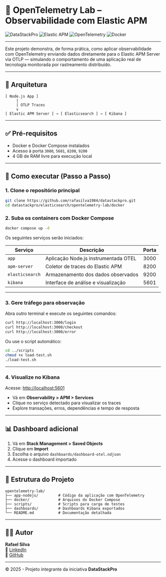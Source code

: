 
# 🚀 OpenTelemetry Lab – Observabilidade com Elastic APM

![DataStackPro](https://img.shields.io/badge/DataStackPro-Projeto%20Oficial-blue)
![Elastic APM](https://img.shields.io/badge/Elastic-APM-yellow)
![OpenTelemetry](https://img.shields.io/badge/OpenTelemetry-Instrumentation-purple)
![Docker](https://img.shields.io/badge/Docker-Compose-blue)

---

Este projeto demonstra, de forma prática, como aplicar observabilidade com OpenTelemetry enviando dados diretamente para o Elastic APM Server via OTLP — simulando o comportamento de uma aplicação real de tecnologia monitorada por rastreamento distribuído.

---

## 📌 Arquitetura

```
[ Node.js App ]
     |
     | OTLP Traces
     v
[ Elastic APM Server ] → [ Elasticsearch ] → [ Kibana ]
```

---

## ✅ Pré-requisitos

- Docker e Docker Compose instalados
- Acesso à porta `3000`, `5601`, `8200`, `9200`
- 4 GB de RAM livre para execução local

---

## 🧪 Como executar (Passo a Passo)

### 1. Clone o repositório principal

```bash
git clone https://github.com/rafasilva1984/datastackpro.git
cd datastackpro/elasticsearch/opentelemetry-lab/docker
```

### 2. Suba os containers com Docker Compose

```bash
docker compose up -d
```

Os seguintes serviços serão iniciados:

| Serviço         | Descrição                   | Porta |
|-----------------|-----------------------------|-------|
| `app`           | Aplicação Node.js instrumentada OTEL | 3000  |
| `apm-server`    | Coletor de traces do Elastic APM     | 8200  |
| `elasticsearch` | Armazenamento dos dados observados  | 9200  |
| `kibana`        | Interface de análise e visualização | 5601  |

---

### 3. Gere tráfego para observação

Abra outro terminal e execute os seguintes comandos:

```bash
curl http://localhost:3000/login
curl http://localhost:3000/checkout
curl http://localhost:3000/error
```

Ou use o script automático:

```bash
cd ../scripts
chmod +x load-test.sh
./load-test.sh
```

---

### 4. Visualize no Kibana

Acesse: [http://localhost:5601](http://localhost:5601)

- Vá em **Observability > APM > Services**
- Clique no serviço detectado para visualizar os traces
- Explore transações, erros, dependências e tempo de resposta

---

## 📊 Dashboard adicional

1. Vá em **Stack Management > Saved Objects**
2. Clique em **Import**
3. Escolha o arquivo `dashboards/dashboard-otel.ndjson`
4. Acesse o dashboard importado

---

## 📁 Estrutura do Projeto

```
opentelemetry-lab/
├── app-nodejs/         # Código da aplicação com OpenTelemetry
├── docker/             # Arquivos do Docker Compose
├── scripts/            # Scripts para carga de testes
├── dashboards/         # Dashboards Kibana exportados
└── README.md           # Documentação detalhada
```

---

## 🙋‍♂️ Autor

**Rafael Silva**  
🔗 [LinkedIn](http://linkedin.com/in/rafael-silva-leader-coordenador)  
🐙 [GitHub](https://github.com/rafasilva1984)

---

© 2025 - Projeto integrante da iniciativa **DataStackPro**
